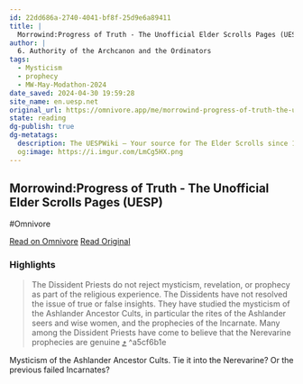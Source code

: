 ```yaml
---
id: 22dd686a-2740-4041-bf8f-25d9e6a89411
title: |
  Morrowind:Progress of Truth - The Unofficial Elder Scrolls Pages (UESP)
author: |
  6. Authority of the Archcanon and the Ordinators
tags:
  - Mysticism
  - prophecy
  - MW-May-Modathon-2024
date_saved: 2024-04-30 19:59:28
site_name: en.uesp.net
original_url: https://omnivore.app/me/morrowind-progress-of-truth-the-unofficial-elder-scrolls-pages-u-18f2e040c86
state: reading
dg-publish: true
dg-metatags:
  description: The UESPWiki – Your source for The Elder Scrolls since 1995
  og:image: https://i.imgur.com/LmCg5HX.png
---
```


## Morrowind:Progress of Truth - The Unofficial Elder Scrolls Pages (UESP)
#Omnivore

[Read on Omnivore](https://omnivore.app/me/morrowind-progress-of-truth-the-unofficial-elder-scrolls-pages-u-18f2e040c86)
[Read Original](https://en.uesp.net/wiki/Morrowind:Progress_of_Truth)

### Highlights

> The Dissident Priests do not reject mysticism, revelation, or prophecy as part of the religious experience. The Dissidents have not resolved the issue of true or false insights. They have studied the mysticism of the Ashlander Ancestor Cults, in particular the rites of the Ashlander seers and wise women, and the prophecies of the Incarnate. Many among the Dissident Priests have come to believe that the Nerevarine prophecies are genuine [⤴️](https://omnivore.app/me/morrowind-progress-of-truth-the-unofficial-elder-scrolls-pages-u-18f2e040c86#a5cf6b1e-8bd1-43ad-bcfa-af69ccde0a79)  ^a5cf6b1e

Mysticism of the Ashlander Ancestor Cults. Tie it into the Nerevarine? Or the previous failed Incarnates?

